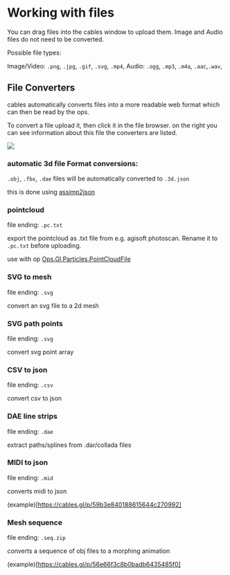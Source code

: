 
# Working with files

You can drag files into the cables window to upload them.
Image and Audio files do not need to be converted.

Possible file types: 

Image/Video: `.png`, `.jpg`, `.gif`, `.svg`, `.mp4`, 
Audio: `.ogg`, `.mp3`, `.m4a`, `.aac`,`.wav`, 



## File Converters

cables automatically converts files into a more readable web format which can then be read by the ops.

To convert a file upload it, then click it in the file browser. on the right you can see information about this file the converters are listed.

![](img/fileconvertes.png)


### automatic 3d file Format conversions:

`.obj`, `.fbx`, `.dae` files will be automatically converted to `.3d.json`

this is done using [assimp2json](https://github.com/acgessler/assimp2json)

### pointcloud

file ending: `.pc.txt`

export the pointcloud as .txt file from e.g. agisoft photoscan. Rename it to `.pc.txt` before uploading.

use with op [Ops.Gl.Particles.PointCloudFile](https://cables.gl/op/Ops.Gl.Particles.PointCloudFile)


### SVG to mesh

file ending: `.svg`

convert an svg file to a 2d mesh

### SVG path points

file ending: `.svg`

convert svg point array

### CSV to json

file ending: `.csv`

convert csv to json

### DAE line strips

file ending: `.dae`

extract paths/splines from .dar/collada files

### MIDI to json

file ending: `.mid`

converts midi to json

(example)[https://cables.gl/p/59b3e840188615644c270992]

### Mesh sequence

file ending: `.seq.zip`

converts a sequence of obj files to a morphing animation

(example)[https://cables.gl/p/56e66f3c8b0badb6435485f0]



